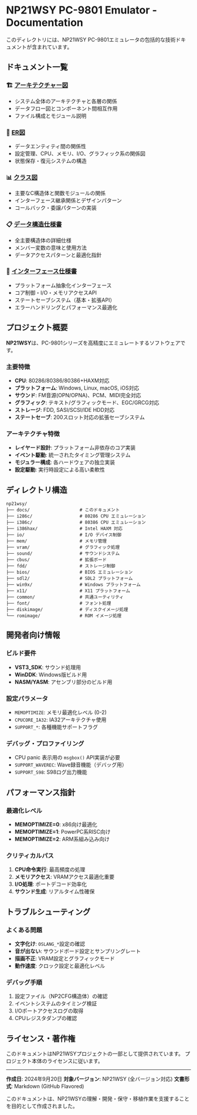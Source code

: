 # NP21WSY PC-9801 Emulator - Documentation

このディレクトリには、NP21WSY PC-9801エミュレータの包括的な技術ドキュメントが含まれています。

## ドキュメント一覧

### 🏗️ [アーキテクチャー図](./architecture_diagram.md)
- システム全体のアーキテクチャと各層の関係
- データフロー図とコンポーネント間相互作用
- ファイル構成とモジュール説明

### 🔗 [ER図](./entity_relationship_diagram.md)
- データエンティティ間の関係性
- 設定管理、CPU、メモリ、I/O、グラフィック系の関係図
- 状態保存・復元システムの構造

### 📊 [クラス図](./class_diagram.md)
- 主要なC構造体と関数モジュールの関係
- インターフェース継承関係とデザインパターン
- コールバック・委譲パターンの実装

### 📋 [データ構造仕様書](./data_structure_specification.md)
- 全主要構造体の詳細仕様
- メンバー変数の意味と使用方法
- データアクセスパターンと最適化指針

### 🔌 [インターフェース仕様書](./interface_specification.md)
- プラットフォーム抽象化インターフェース
- コア制御・I/O・メモリアクセスAPI
- ステートセーブシステム（基本・拡張API）
- エラーハンドリングとパフォーマンス最適化

## プロジェクト概要

**NP21WSY**は、PC-9801シリーズを高精度にエミュレートするソフトウェアです。

### 主要特徴
- **CPU**: 80286/80386/80386+HAXM対応
- **プラットフォーム**: Windows, Linux, macOS, iOS対応
- **サウンド**: FM音源(OPN/OPNA)、PCM、MIDI完全対応
- **グラフィック**: テキスト/グラフィックモード、EGC/GRCG対応
- **ストレージ**: FDD, SASI/SCSI/IDE HDD対応
- **ステートセーブ**: 200スロット対応の拡張セーブシステム

### アーキテクチャ特徴
- **レイヤード設計**: プラットフォーム非依存のコア実装
- **イベント駆動**: 統一されたタイミング管理システム
- **モジュラー構成**: 各ハードウェアの独立実装
- **設定駆動**: 実行時設定による高い柔軟性

## ディレクトリ構造

```
np21wsy/
├── docs/                   # このドキュメント
├── i286c/                  # 80286 CPU エミュレーション
├── i386c/                  # 80386 CPU エミュレーション
├── i386hax/                # Intel HAXM 対応
├── io/                     # I/O デバイス制御
├── mem/                    # メモリ管理
├── vram/                   # グラフィック処理
├── sound/                  # サウンドシステム
├── cbus/                   # 拡張ボード
├── fdd/                    # ストレージ制御
├── bios/                   # BIOS エミュレーション
├── sdl2/                   # SDL2 プラットフォーム
├── win9x/                  # Windows プラットフォーム
├── x11/                    # X11 プラットフォーム
├── common/                 # 共通ユーティリティ
├── font/                   # フォント処理
├── diskimage/              # ディスクイメージ処理
└── romimage/               # ROM イメージ処理
```

## 開発者向け情報

### ビルド要件
- **VST3_SDK**: サウンド処理用
- **WinDDK**: Windows版ビルド用
- **NASM/YASM**: アセンブリ部分のビルド用

### 設定パラメータ
- `MEMOPTIMIZE`: メモリ最適化レベル (0-2)
- `CPUCORE_IA32`: IA32アーキテクチャ使用
- `SUPPORT_*`: 各種機能サポートフラグ

### デバッグ・プロファイリング
- CPU panic 表示用の `msgbox()` API実装が必要
- `SUPPORT_WAVEREC`: Wave録音機能（デバッグ用）
- `SUPPORT_S98`: S98ログ出力機能

## パフォーマンス指針

### 最適化レベル
- **MEMOPTIMIZE=0**: x86向け最適化
- **MEMOPTIMIZE=1**: PowerPC系RISC向け
- **MEMOPTIMIZE=2**: ARM系組み込み向け

### クリティカルパス
1. **CPU命令実行**: 最高頻度の処理
2. **メモリアクセス**: VRAMアクセス最適化重要
3. **I/O処理**: ポートデコード効率化
4. **サウンド生成**: リアルタイム性確保

## トラブルシューティング

### よくある問題
- **文字化け**: `OSLANG_*`設定の確認
- **音が出ない**: サウンドボード設定とサンプリングレート
- **描画不正**: VRAM設定とグラフィックモード
- **動作速度**: クロック設定と最適化レベル

### デバッグ手順
1. 設定ファイル（NP2CFG構造体）の確認
2. イベントシステムのタイミング検証
3. I/Oポートアクセスログの取得
4. CPUレジスタダンプの確認

## ライセンス・著作権

このドキュメントはNP21WSYプロジェクトの一部として提供されています。
プロジェクト本体のライセンスに従います。

---

**作成日**: 2024年9月20日
**対象バージョン**: NP21WSY (全バージョン対応)
**文書形式**: Markdown (GitHub Flavored)

このドキュメントは、NP21WSYの理解・開発・保守・移植作業を支援することを目的として作成されました。